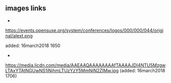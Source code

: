 images links
---


* 
https://events.opensuse.org/system/conferences/logos/000/000/044/original/alext.png

added: 16march2018 1650

* 
https://media.licdn.com/media/AAEAAQAAAAAAAAfTAAAAJDI4NTU5MzgwLTAxYTAtNGUwNS1iNjhmLTUzYzY5MmNiN2ZlMw.jpg
(added: 16march2018 1706)
